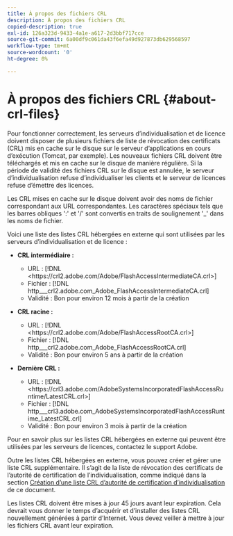 ```yaml
---
title: À propos des fichiers CRL
description: À propos des fichiers CRL
copied-description: true
exl-id: 126a323d-9433-4a1e-a617-2d3bbf717cce
source-git-commit: 6a00df9c061da43f6efa49d927873db629568597
workflow-type: tm+mt
source-wordcount: '0'
ht-degree: 0%

---
```


# À propos des fichiers CRL {#about-crl-files}

Pour fonctionner correctement, les serveurs d’individualisation et de licence doivent disposer de plusieurs fichiers de liste de révocation des certificats (CRL) mis en cache sur le disque sur le serveur d’applications en cours d’exécution (Tomcat, par exemple). Les nouveaux fichiers CRL doivent être téléchargés et mis en cache sur le disque de manière régulière. Si la période de validité des fichiers CRL sur le disque est annulée, le serveur d’individualisation refuse d’individualiser les clients et le serveur de licences refuse d’émettre des licences.

Les CRL mises en cache sur le disque doivent avoir des noms de fichier correspondant aux URL correspondantes. Les caractères spéciaux tels que les barres obliques &#39;:&#39; et &#39;/&#39; sont convertis en traits de soulignement &#39;_&#39; dans les noms de fichier.

Voici une liste des listes CRL hébergées en externe qui sont utilisées par les serveurs d’individualisation et de licence :

* **CRL intermédiaire :**

   * URL : [!DNL <ht<span></span>tps://crl2.adobe.com/Adobe/FlashAccessIntermediateCA.crl>]
   * Fichier : [!DNL http___crl2.adobe.com_Adobe_FlashAccessIntermediateCA.crl]
   * Validité : Bon pour environ 12 mois à partir de la création

* **CRL racine :**

   * URL : [!DNL <ht<span></span>tps://crl2.adobe.com/Adobe/FlashAccessRootCA.crl>]
   * Fichier : [!DNL http___crl2.adobe.com_Adobe_FlashAccessRootCA.crl]
   * Validité : Bon pour environ 5 ans à partir de la création

* **Dernière CRL :**

   * URL : [!DNL <ht<span></span>tps://crl3.adobe.com/AdobeSystemsIncorporatedFlashAccessRuntime/LatestCRL.crl>]
   * Fichier : [!DNL http___crl3.adobe.com_AdobeSystemsIncorporatedFlashAccessRuntime_LatestCRL.crl]
   * Validité : Bon pour environ 3 mois à partir de la création

Pour en savoir plus sur les listes CRL hébergées en externe qui peuvent être utilisées par les serveurs de licences, contactez le support Adobe.

<!---

Commenting out because of a security vulnerability reported in Jira PSIRT-20689. 

The following are externally hosted CRLs that are used only by the License Servers:

* URL: `https://crl2.adobe.com/Adobe/FlashAccessIndividualizationCA.crl`

* File: `http___crl2.adobe.com_Adobe_FlashAccessIndividualizationCA.crl`

* Validity: Good for approximately 3 months from creation

* URL: `https://individualization-crl.primetime.adobe.com/FlashAccessIndividualizationCA.crl`

* File: `http___individualization-crl.primetime.adobe.com_FlashAccessIndividualizationCA.crl`

* Validity: Good for approximately 3 months from creation

* URL: `https://individualization-crl.s3-website-us-east-1.amazonaws.com/FlashAccessIndividualizationCA.crl`

* File: `http___individualization-crl.s3-website-us-east-1.amazonaws.com_FlashAccessIndividualizationCA.crl`

* Validity: Good for approximately 3 months from creation

--->

Outre les listes CRL hébergées en externe, vous pouvez créer et gérer une liste CRL supplémentaire. Il s’agit de la liste de révocation des certificats de l’autorité de certification de l’individualisation, comme indiqué dans la section [Création d’une liste CRL d’autorité de certification d’individualisation](../../../on-premises-i15n-server/server-configuration-section/server-properties/create-i15n-ca-crl.md) de ce document.

Les listes CRL doivent être mises à jour 45 jours avant leur expiration. Cela devrait vous donner le temps d’acquérir et d’installer des listes CRL nouvellement générées à partir d’Internet. Vous devez veiller à mettre à jour les fichiers CRL avant leur expiration.
